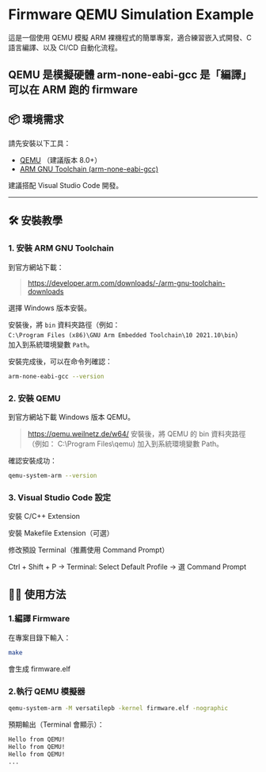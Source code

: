 # Firmware QEMU Simulation Example

這是一個使用 QEMU 模擬 ARM 裸機程式的簡單專案，適合練習嵌入式開發、C 語言編譯、以及 CI/CD 自動化流程。

QEMU 是模擬硬體
arm-none-eabi-gcc 是「編譯」可以在 ARM 跑的 firmware
---

## 📦 環境需求

請先安裝以下工具：

- [QEMU](https://www.qemu.org/download/) （建議版本 8.0+）
- [ARM GNU Toolchain (arm-none-eabi-gcc)](https://developer.arm.com/downloads/-/arm-gnu-toolchain-downloads)

建議搭配 Visual Studio Code 開發。

---

## 🛠️ 安裝教學

### 1. 安裝 ARM GNU Toolchain

到官方網站下載：
> https://developer.arm.com/downloads/-/arm-gnu-toolchain-downloads

選擇 Windows 版本安裝。

安裝後，將 `bin` 資料夾路徑（例如：  
`C:\Program Files (x86)\GNU Arm Embedded Toolchain\10 2021.10\bin`）  
加入到系統環境變數 `Path`。

安裝完成後，可以在命令列確認：
```bash
arm-none-eabi-gcc --version
```

### 2. 安裝 QEMU
到官方網站下載 Windows 版本 QEMU。
>https://qemu.weilnetz.de/w64/
安裝後，將 QEMU 的 bin 資料夾路徑（例如：
C:\Program Files\qemu\)
加入到系統環境變數 Path。

確認安裝成功：
```bash
qemu-system-arm --version
```

### 3. Visual Studio Code 設定
安裝 C/C++ Extension

安裝 Makefile Extension（可選）

修改預設 Terminal（推薦使用 Command Prompt）

Ctrl + Shift + P → Terminal: Select Default Profile → 選 Command Prompt

## 🧑‍💻 使用方法
### 1.編譯 Firmware
在專案目錄下輸入：
```bash
make
```
會生成 firmware.elf
### 2.執行 QEMU 模擬器
```bash
qemu-system-arm -M versatilepb -kernel firmware.elf -nographic
```
預期輸出（Terminal 會顯示）：
```bash
Hello from QEMU!
Hello from QEMU!
Hello from QEMU!
...
```